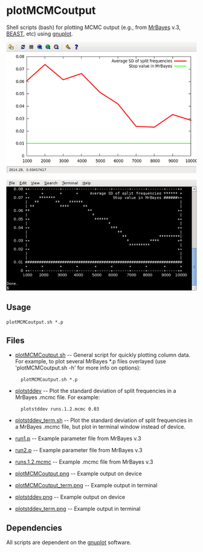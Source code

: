 plotMCMCoutput
==============

Shell scripts (bash) for plotting MCMC output (e.g., from [MrBayes](http://mrbayes.sourceforge.net/) v.3, [BEAST](http://beast.bio.ed.ac.uk/), etc) using [gnuplot](http://www.gnuplot.info).

![gnuplot output](plotstddev.png?raw=true "Plot stddev")

![gnuplot output](plotstddev_term.png?raw=true "Plot stddev term")


Usage
-----

    plotMCMCoutput.sh *.p


Files
-----

* [plotMCMCoutput.sh](https://github.com/nylander/plotMCMCoutput/blob/master/plotMCMCoutput.sh) -- General script for quickly plotting column data. For example, to plot several MrBayes \*.p files overlayed (use 'plotMCMCoutput.sh -h' for more info on options):

        plotMCMCoutput.sh *.p

* [plotstddev](https://github.com/nylander/plotMCMCoutput/blob/master/plotstddev) -- Plot the standard deviation of split frequencies in a MrBayes .mcmc file. For example:

        plotstddev runs.1.2.mcmc 0.03

* [plotstddev_term.sh](https://github.com/nylander/plotMCMCoutput/blob/master/plotstddev_term.sh) -- Plot the standard deviation of split frequencies in a MrBayes .mcmc file, but plot in terminal window instead of device.

* [run1.p](https://github.com/nylander/plotMCMCoutput/blob/master/run1.p) -- Example parameter file from MrBayes v.3

* [run2.p](https://github.com/nylander/plotMCMCoutput/blob/master/run2.p) -- Example parameter file from MrBayes v.3

* [runs.1.2.mcmc](https://github.com/nylander/plotMCMCoutput/blob/master/runs.1.2.mcmc) -- Example .mcmc file from MrBayes v.3

* [plotMCMCoutput.png](https://github.com/nylander/plotMCMCoutput/blob/master/plotMCMCoutput.png) -- Example output on device

* [plotMCMCoutput_term.png](https://github.com/nylander/plotMCMCoutput/blob/master/plotMCMCoutput_term.png) -- Example output in terminal

* [plotstddev.png](https://github.com/nylander/plotMCMCoutput/blob/master/plotstddev.png) -- Example output on device

* [plotstddev_term.png](https://github.com/nylander/plotMCMCoutput/blob/master/plotstddev_term.png) -- Example output in terminal


Dependencies
------------

All scripts are dependent on the [gnuplot](http://www.gnuplot.info/) software.



